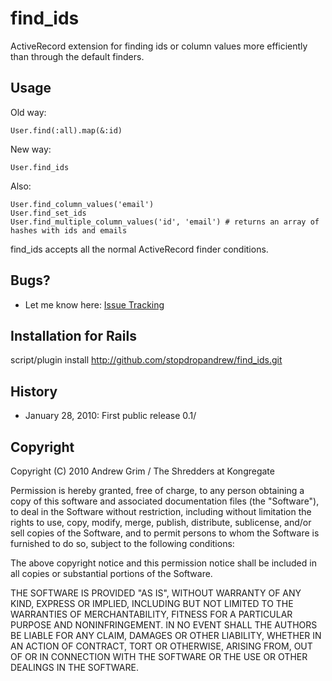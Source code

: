 # find_ids

ActiveRecord extension for finding ids or column values more efficiently than through the default finders.

## Usage

Old way:

    User.find(:all).map(&:id)
    
New way:

    User.find_ids
    
Also:

    User.find_column_values('email')
    User.find_set_ids
    User.find_multiple_column_values('id', 'email') # returns an array of hashes with ids and emails

find_ids accepts all the normal ActiveRecord finder conditions.

## Bugs?

* Let me know here: [Issue Tracking](http://github.com/stopdropandrew/find_ids/issues)

## Installation for Rails

script/plugin install http://github.com/stopdropandrew/find_ids.git

## History

* January 28, 2010: First public release 0.1/

## Copyright

Copyright (C) 2010 Andrew Grim / The Shredders at Kongregate

Permission is hereby granted, free of charge, to any person obtaining a copy
of this software and associated documentation files (the "Software"), to
deal in the Software without restriction, including without limitation the
rights to use, copy, modify, merge, publish, distribute, sublicense, and/or
sell copies of the Software, and to permit persons to whom the Software is
furnished to do so, subject to the following conditions:

The above copyright notice and this permission notice shall be included in
all copies or substantial portions of the Software.

THE SOFTWARE IS PROVIDED "AS IS", WITHOUT WARRANTY OF ANY KIND, EXPRESS OR
IMPLIED, INCLUDING BUT NOT LIMITED TO THE WARRANTIES OF MERCHANTABILITY,
FITNESS FOR A PARTICULAR PURPOSE AND NONINFRINGEMENT. IN NO EVENT SHALL
THE AUTHORS BE LIABLE FOR ANY CLAIM, DAMAGES OR OTHER LIABILITY, WHETHER 
IN AN ACTION OF CONTRACT, TORT OR OTHERWISE, ARISING FROM, OUT OF OR IN
CONNECTION WITH THE SOFTWARE OR THE USE OR OTHER DEALINGS IN THE SOFTWARE.